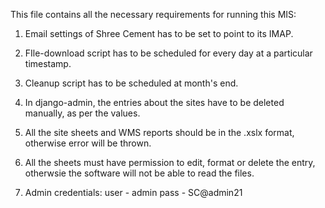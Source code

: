 This file contains all the necessary requirements for running this MIS:
1. Email settings of Shree Cement has to be set to point to its IMAP.
2. FIle-download script has to be scheduled for every day at a particular timestamp.
3. Cleanup script has to be scheduled at month's end.
4. In django-admin, the entries about the sites have to be deleted manually, as per the values.
5. All the site sheets and WMS reports should be in the .xslx format, otherwise error will be thrown.
6. All the sheets must have permission to edit, format or delete the entry, otherwsie the software will not be able to read the files.

7. Admin credentials:
user - admin
pass - SC@admin21